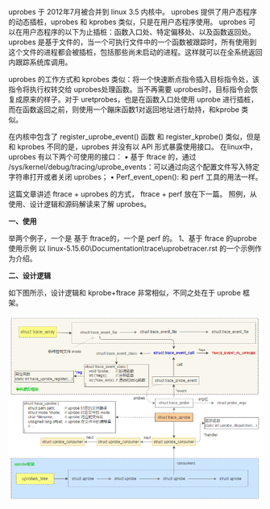 uprobes 于 2012年7月被合并到 linux 3.5 内核中。
uprobes 提供了用户态程序的动态插桩，uprobes 和 kprobes 类似，只是在用户态程序使用。
uprobes 可以在用户态程序的以下为止插桩：函数入口处、特定偏移处、以及函数返回处。 
uprobes 是基于文件的，当一个可执行文件中的一个函数被跟踪时，所有使用到这个文件的进程都会被插桩，包括那些尚未启动的进程。这样就可以在全系统返回内跟踪系统库调用。

uprobes 的工作方式和 kprobes 类似：将一个快速断点指令插入目标指令处，该指令将执行权转交给 uprobes处理函数。当不再需要 uprobes时，目标指令会恢复成原来的样子。对于 uretprobes，也是在函数入口处使用 uprobe 进行插桩，而在函数返回之前，则使用一个蹦床函数1对返回地址进行劫持，和kprobe 类似。

在内核中包含了 register_uprobe_event() 函数 和 register_kprobe() 类似，但是和 kprobes 不同的是，uprobes 并没有以 API 形式暴露使用接口。
在linux中，uprobes 有以下两个可使用的接口：
	• 基于 ftrace 的，通过 /sys/kernel/debug/tracing/uprobe_events：可以通过向这个配置文件写入特定字符串打开或者关闭 uprobes；
	• Perf_event_open(): 和 perf 工具的用法一样。

这篇文章讲述 ftrace + uprobes 的方式， ftrace + perf 放在下一篇。
照例，从使用、设计逻辑和源码解读来了解 uprobes。

**一、使用**

举两个例子，一个是 基于 ftrace的，一个是 perf 的。
1、基于 ftrace 的uprobe 使用示例
以 linux-5.15.60\Documentation\trace\uprobetracer.rst 的一个示例作为介绍。


**二、设计逻辑**

如下图所示，设计逻辑和 kprobe+ftrace 非常相似，不同之处在于 uprobe 框架。

![](./image/uprobes_trace.png)

